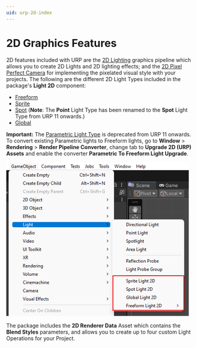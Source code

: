 ```yaml
---
uid: urp-2d-index
---
```

# 2D Graphics Features

2D features included with URP are the [2D Lighting](Lights-2D-intro.md) graphics pipeline which allows you to create 2D Lights and 2D lighting effects; and the [2D Pixel Perfect Camera](2d-pixelperfect.md) for implementing the pixelated visual style with your projects. The following are the different 2D Light Types included in the package's **Light 2D** component:

* [Freeform](LightTypes.md#freeform)
* [Sprite](LightTypes.md#sprite)
* [Spot](LightTypes.md#spot) (**Note**: The **Point** Light Type has been renamed to the **Spot** Light Type from URP 11 onwards.)
* [Global](LightTypes.md#global)

**Important:** The [Parametric Light Type](LightTypes.md#parametric) is deprecated from URP 11 onwards. To convert existing Parametric lights to Freeform lights, go to **Window** &gt; **Rendering** &gt; **Render Pipeline Converter**, change tab to **Upgrade 2D (URP) Assets** and enable the converter **Parametric To Freeform Light Upgrade**.

![](Images/2D/2d-lights-gameobject-menu.png)

The package includes the **2D Renderer Data** Asset which contains the **Blend Styles** parameters, and allows you to create up to four custom Light Operations for your Project.
